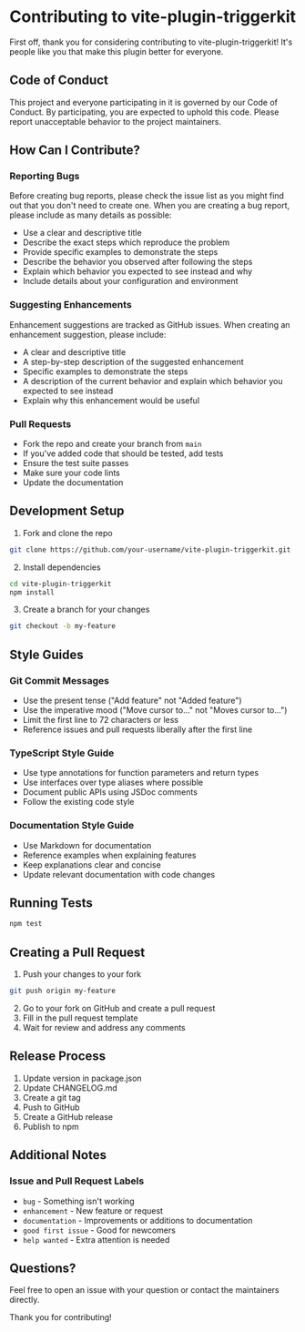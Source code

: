 # Contributing to vite-plugin-triggerkit

First off, thank you for considering contributing to vite-plugin-triggerkit! It's people like you that make this plugin better for everyone.

## Code of Conduct

This project and everyone participating in it is governed by our Code of Conduct. By participating, you are expected to uphold this code. Please report unacceptable behavior to the project maintainers.

## How Can I Contribute?

### Reporting Bugs

Before creating bug reports, please check the issue list as you might find out that you don't need to create one. When you are creating a bug report, please include as many details as possible:

* Use a clear and descriptive title
* Describe the exact steps which reproduce the problem
* Provide specific examples to demonstrate the steps
* Describe the behavior you observed after following the steps
* Explain which behavior you expected to see instead and why
* Include details about your configuration and environment

### Suggesting Enhancements

Enhancement suggestions are tracked as GitHub issues. When creating an enhancement suggestion, please include:

* A clear and descriptive title
* A step-by-step description of the suggested enhancement
* Specific examples to demonstrate the steps
* A description of the current behavior and explain which behavior you expected to see instead
* Explain why this enhancement would be useful

### Pull Requests

* Fork the repo and create your branch from `main`
* If you've added code that should be tested, add tests
* Ensure the test suite passes
* Make sure your code lints
* Update the documentation

## Development Setup

1. Fork and clone the repo
```bash
git clone https://github.com/your-username/vite-plugin-triggerkit.git
```

2. Install dependencies
```bash
cd vite-plugin-triggerkit
npm install
```

3. Create a branch for your changes
```bash
git checkout -b my-feature
```

## Style Guides

### Git Commit Messages

* Use the present tense ("Add feature" not "Added feature")
* Use the imperative mood ("Move cursor to..." not "Moves cursor to...")
* Limit the first line to 72 characters or less
* Reference issues and pull requests liberally after the first line

### TypeScript Style Guide

* Use type annotations for function parameters and return types
* Use interfaces over type aliases where possible
* Document public APIs using JSDoc comments
* Follow the existing code style

### Documentation Style Guide

* Use Markdown for documentation
* Reference examples when explaining features
* Keep explanations clear and concise
* Update relevant documentation with code changes

## Running Tests

```bash
npm test
```

## Creating a Pull Request

1. Push your changes to your fork
```bash
git push origin my-feature
```

2. Go to your fork on GitHub and create a pull request
3. Fill in the pull request template
4. Wait for review and address any comments

## Release Process

1. Update version in package.json
2. Update CHANGELOG.md
3. Create a git tag
4. Push to GitHub
5. Create a GitHub release
6. Publish to npm

## Additional Notes

### Issue and Pull Request Labels

* `bug` - Something isn't working
* `enhancement` - New feature or request
* `documentation` - Improvements or additions to documentation
* `good first issue` - Good for newcomers
* `help wanted` - Extra attention is needed

## Questions?

Feel free to open an issue with your question or contact the maintainers directly.

Thank you for contributing!